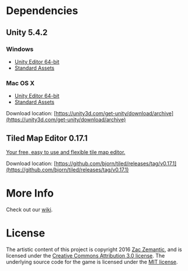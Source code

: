 # Dependencies

## Unity 5.4.2
### Windows
- [Unity Editor 64-bit](http://netstorage.unity3d.com/unity/b7e030c65c9b/Windows64EditorInstaller/UnitySetup64-5.4.2f2.exe)
- [Standard Assets](http://netstorage.unity3d.com/unity/b7e030c65c9b/WindowsStandardAssetsInstaller/UnityStandardAssetsSetup-5.4.2f2.exe)

### Mac OS X
- [Unity Editor 64-bit](http://netstorage.unity3d.com/unity/b7e030c65c9b/MacEditorInstaller/Unity-5.4.2f2.pkg)
- [Standard Assets](http://netstorage.unity3d.com/unity/b7e030c65c9b/MacStandardAssetsInstaller/StandardAssets-5.4.2f2.pkg)

Download location: [https://unity3d.com/get-unity/download/archive](https://unity3d.com/get-unity/download/archive)

## Tiled Map Editor 0.17.1
[Your free, easy to use and flexible tile map editor.](http://www.mapeditor.org/)

Download location: [https://github.com/bjorn/tiled/releases/tag/v0.17.1](https://github.com/bjorn/tiled/releases/tag/v0.17.1)

# More Info
Check out our [wiki](https://github.com/whoa-algebraic/game-off-2016/wiki).

# License

The artistic content of this project is copyright 2016 [Zac Zemantic](http://www.zetarayzac.com/), and is licensed under the [Creative Commons Attribution 3.0 license](http://creativecommons.org/licenses/by/3.0/us/deed.en_US). The underlying source code for the game is licensed under the [MIT license](http://opensource.org/licenses/mit-license.php).
